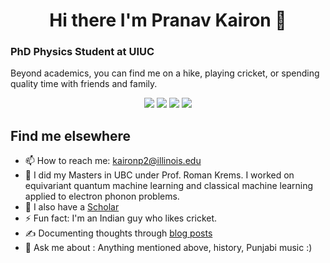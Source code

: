 <h1 align="center">Hi there I'm Pranav Kairon 👋</h1>
<h3>PhD Physics Student at UIUC </h3>

<p>Beyond academics, you can find me on a hike, playing cricket, or spending quality time with friends and family.</p>

<div align="center">
  <img src="https://img.shields.io/badge/-Python-00ADD8?style=for-the-badge&logo=physics&logoColor=white" />
  <img src="https://img.shields.io/badge/-Machine%20Learning-007ACC?style=for-the-badge&logo=machine-learning&logoColor=white" />
  <img src="https://img.shields.io/badge/-Quantum%20Computing-6A0DAD?style=for-the-badge&logo=quantum-computing&logoColor=white" />
  <img src="https://img.shields.io/badge/-Condensed%20Matter-F97316?style=for-the-badge&logo=atom&logoColor=white" />
  </div>

## Find me elsewhere
- 📫 How to reach me: kaironp2@illinois.edu
- :brain: I did my Masters in UBC under Prof. Roman Krems. I worked on equivariant quantum machine learning and classical machine learning applied to electron phonon problems.
- :fox_face: I also have a [Scholar](https://scholar.google.com/citations?user=4D5oj3MAAAAJ)
- ⚡ Fun fact: I'm an Indian guy who likes cricket.
- ✍️ Documenting thoughts through [blog posts](https://pranav997.github.io/projects/)
- 💬 Ask me about : Anything mentioned above, history, Punjabi music :)
